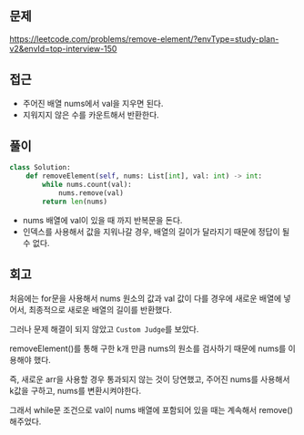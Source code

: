 ## 문제

https://leetcode.com/problems/remove-element/?envType=study-plan-v2&envId=top-interview-150

## 접근

- 주어진 배열 nums에서 val을 지우면 된다.
- 지워지지 않은 수를 카운트해서 반환한다.

## 풀이

```python
class Solution:
    def removeElement(self, nums: List[int], val: int) -> int:
        while nums.count(val):
            nums.remove(val)
        return len(nums)
```

- nums 배열에 val이 있을 때 까지 반복문을 돈다.
- 인덱스를 사용해서 값을 지워나갈 경우, 배열의 길이가 달라지기 때문에 정답이 될 수 없다.

## 회고

처음에는 for문을 사용해서 nums 원소의 값과 val 값이 다를 경우에 새로운 배열에 넣어서, 최종적으로 새로운 배열의 길이를 반환했다.

그러나 문제 해결이 되지 않았고  `Custom Judge`를 보았다.

removeElement()를 통해 구한 k개 만큼 nums의 원소를 검사하기 때문에 nums를 이용해야 했다.

즉, 새로운 arr을 사용할 경우 통과되지 않는 것이 당연했고, 주어진 nums를 사용해서 k값을 구하고, nums를 변환시켜야한다.

그래서 while문 조건으로 val이 nums 배열에 포함되어 있을 때는 계속해서 remove() 해주었다.








